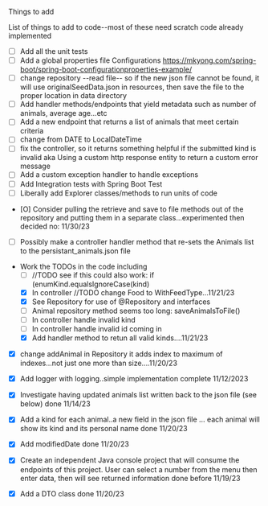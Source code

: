 Things to add

List of things to add to code--most of these need scratch code already implemented
- [ ] Add all the unit tests
- [ ] Add a global properties file  Configurations https://mkyong.com/spring-boot/spring-boot-configurationproperties-example/
- [ ] change repository --read file-- so if the new json file cannot be found, it will use originalSeedData.json in resources, then save the file to the proper location in data directory
- [ ] Add handler methods/endpoints that yield metadata such as number of animals, average age...etc
- [ ] Add a new endpoint that returns a list of animals that meet certain criteria
- [ ] change from DATE to LocalDateTime
- [ ] fix the controller, so it returns something helpful if the submitted kind is invalid aka Using a custom http response entity to return a custom error message 
- [ ] Add a custom exception handler to handle exceptions
- [ ] Add Integration tests with Spring Boot Test
- [ ] Liberally add Explorer classes/methods to run units of code
- [O] Consider pulling the retrieve and save to file methods out of the repository and putting them in a separate class...experimented then decided no: 11/30/23
- [ ] Possibly make a controller handler method that re-sets the Animals list to the persistant_animals.json file
- Work the TODOs in the code including
  - [ ] //TODO see if this could also work:  if (enumKind.equalsIgnoreCase(kind)
  - [X] In controller //TODO change Food to WithFeedType...11/21/23
  - [X] See Repository for use of @Repository and interfaces
  - [ ] Animal repository method seems too long: saveAnimalsToFile()
  - [ ] In controller handle invalid kind
  - [ ] In controller handle invalid id coming in
  - [X] Add handler method to retun all valid kinds....11/21/23
- [X] change addAnimal in Repository it adds index to maximum of indexes...not just one more than size....11/20/23
- [X] Add logger with logging..simple implementation complete 11/12/2023
- [X] Investigate having updated animals list written back to the json file (see below) done 11/14/23
- [X] Add a kind for each animal..a new field in the json file ... each animal will show its kind and its personal name done 11/20/23
- [X] Add modifiedDate done 11/20/23
- [X] Create an independent Java console project that will consume the endpoints of this project.  User can select a number from the menu then enter data, then will see returned information done before 11/19/23
- [X] Add a DTO class done 11/20/23

